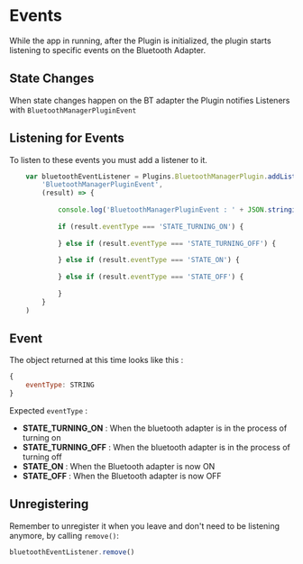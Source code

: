# Events

While the app in running, after the Plugin is initialized, the plugin starts listening to specific events on the Bluetooth Adapter.

## State Changes

When state changes happen on the BT adapter the Plugin notifies Listeners with `BluetoothManagerPluginEvent`

## Listening for Events 

To listen to these events you must add a listener to it.

```javascript
    var bluetoothEventListener = Plugins.BluetoothManagerPlugin.addListener(
        'BluetoothManagerPluginEvent',
        (result) => {
            
            console.log('BluetoothManagerPluginEvent : ' + JSON.stringify(result))
            
            if (result.eventType === 'STATE_TURNING_ON') {
            
            } else if (result.eventType === 'STATE_TURNING_OFF') {
            
            } else if (result.eventType === 'STATE_ON') {
                
            } else if (result.eventType === 'STATE_OFF') {
            
            }
        }
    )
``` 

## Event

The object returned at this time looks like this :

```javascript
{
    eventType: STRING
}
```

Expected `eventType` :
 * **STATE_TURNING_ON**  : When the bluetooth adapter is in the process of turning on
 * **STATE_TURNING_OFF** : When the bluetooth adapter is in the process of turning off
 * **STATE_ON** : When the Bluetooth adapter is now ON
 * **STATE_OFF** : When the Bluetooth adapter is now OFF 

## Unregistering

Remember to unregister it when you leave and don't need to be listening anymore, by calling `remove()`:

```javascript
bluetoothEventListener.remove()
```
